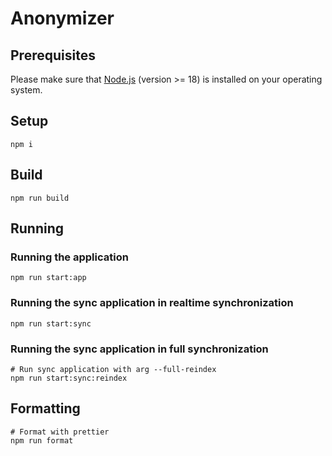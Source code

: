 # Anonymizer

## Prerequisites

Please make sure that [Node.js](https://nodejs.org/) (version >= 18) is installed on your operating system.

## Setup

```
npm i
```

## Build

```
npm run build
```

## Running

### Running the application

```
npm run start:app
```

### Running the sync application in realtime synchronization

```
npm run start:sync
```

### Running the sync application in full synchronization

```
# Run sync application with arg --full-reindex
npm run start:sync:reindex
```

## Formatting

```
# Format with prettier
npm run format
```
